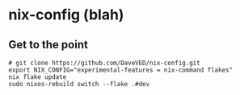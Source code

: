 # nix-config (blah)


## Get to the point

```
# git clone https://github.com/DaveVED/nix-config.git
export NIX_CONFIG="experimental-features = nix-command flakes"
nix flake update
sudo nixos-rebuild switch --flake .#dev
```
